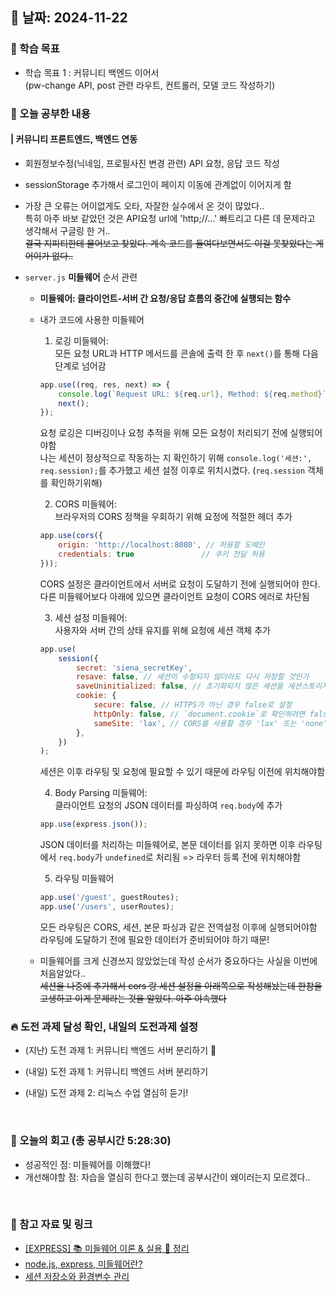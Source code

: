 ## 📅 날짜: 2024-11-22


### 💬 학습 목표
- 학습 목표 1 : 커뮤니티 백엔드 이어서 <br/>
(pw-change API, post 관련 라우트, 컨트롤러, 모델 코드 작성하기)

### 📒 오늘 공부한 내용
#### | 커뮤니티 프론트엔드, 백엔드 연동

- 회원정보수정(닉네임, 프로필사진 변경 관련) API 요청, 응답 코드 작성 <br/>
- sessionStorage 추가해서 로그인이 페이지 이동에 관계없이 이어지게 함 <br/>
- 가장 큰 오류는 어이없게도 오타, 자잘한 실수에서 온 것이 많았다.. <br/>
    특히 아주 바보 같았던 것은 API요청 url에 'http;//...' 빠트리고 다른 데 문제라고 생각해서 구글링 한 거.. <br/>
    ~~결국 지피티한테 물어보고 찾았다. 계속 코드를 들여다보면서도 이걸 못찾았다는 게 어이가 없다..~~ <br/>

- `server.js` **미들웨어** 순서 관련

    - **미들웨어: 클라이언트-서버 간 요청/응답 흐름의 중간에 실행되는 함수**
    - 내가 코드에 사용한 미들웨어
        1. 로깅 미들웨어: <br/>
        모든 요청 URL과 HTTP 메서드를 콘솔에 출력 한 후 `next()`를 통해 다음 단계로 넘어감
        ```javascript
        app.use((req, res, next) => {
            console.log(`Request URL: ${req.url}, Method: ${req.method}`);
            next();
        });
        ```
        요청 로깅은 디버깅이나 요청 추적을 위해 모든 요청이 처리되기 전에 실행되어야함 <br/>
        나는 세션이 정상적으로 작동하는 지 확인하기 위해 `console.log('세션:', req.session);`를 추가했고 세션 설정 이후로 위치시켰다. (`req.session` 객체를 확인하기위해)
        
        2. CORS 미들웨어: <br/>
        브라우저의 CORS 정책을 우회하기 위해 요정에 적절한 헤더 추가
        ```javascript
        app.use(cors({
            origin: 'http://localhost:8080', // 허용할 도메인
            credentials: true               // 쿠키 전달 허용
        }));
        ```
        CORS 설정은 클라이언트에서 서버로 요청이 도달하기 전에 실행되어야 한다. <br/>
        다른 미들웨어보다 아래에 있으면 클라이언트 요청이 CORS 에러로 차단됨

        3. 세션 설정 미들웨어: <br/>
        사용자와 서버 간의 상태 유지를 위해 요청에 세션 객체 추가
        ```javascript
        app.use(
            session({
                secret: 'siena_secretKey',
                resave: false, // 세션이 수정되지 않더라도 다시 저장할 것인가
                saveUninitialized: false, // 초기화되지 않은 세션을 세션스토리지에 저장할 것인가
                cookie: {
                    secure: false, // HTTPS가 아닌 경우 false로 설정
                    httpOnly: false, // `document.cookie`로 확인하려면 false로 설정
                    sameSite: 'lax', // CORS를 사용할 경우 'lax' 또는 'none'으로 설정
                },
            })
        );
        ```
        세션은 이후 라우팅 및 요청에 필요할 수 있기 때문에 라우팅 이전에 위치해야함

        4. Body Parsing 미들웨어: <br/>
        클라이언트 요청의 JSON 데이터를 파싱하여 `req.body`에 추가
        ```javascript
        app.use(express.json());
        ```
        JSON 데이터를 처리하는 미들웨어로, 본문 데이터를 읽지 못하면 이후 라우팅에서 `req.body`가 `undefined`로 처리됨 => 라우터 등록 전에 위치해야함

        5. 라우팅 미들웨어
        ```javascript
        app.use('/guest', guestRoutes);
        app.use('/users', userRoutes);
        ```
        모든 라우팅은 CORS, 세션, 본문 파싱과 같은 전역설정 이후에 실행되어야함 <br/>
        라우팅에 도달하기 전에 필요한 데이터가 준비되어야 하기 때문!


    - 미들웨어를 크게 신경쓰지 않았었는데 작성 순서가 중요하다는 사실을 이번에 처음알았다.. <br/>
        ~~세션을 나중에 추가해서 cors 랑 세션 설정을 아래쪽으로 작성해놨는데 한참을 고생하고 이게 문제라는 것을 알았다. 아주 야속했다~~


### 🔥 도전 과제 달성 확인, 내일의 도전과제 설정
- (지난) 도전 과제 1: 커뮤니티 백엔드 서버 분리하기 🔺

- (내일) 도전 과제 1: 커뮤니티 백엔드 서버 분리하기
- (내일) 도전 과제 2: 리눅스 수업 열심히 듣기!

<br/>

### 💭 오늘의 회고 (총 공부시간 5:28:30)
- 성공적인 점: 미들웨어를 이해했다!
- 개선해야할 점: 자습을 열심히 한다고 했는데 공부시간이 왜이러는지 모르겠다..

<br/>

### 📁 참고 자료 및 링크
- [[EXPRESS] 📚 미들웨어 이론 & 실용 💯 정리](https://inpa.tistory.com/entry/EXPRESS-📚-미들웨어-💯-이해-정리)
- [node.js, express, 미들웨어란?](https://velog.io/@wjddnjswjd12/node.js-express-미들웨어란)
- [세션 저장소와 환경변수 관리](https://velog.io/@unogle/세션-저장소-사용하기)
